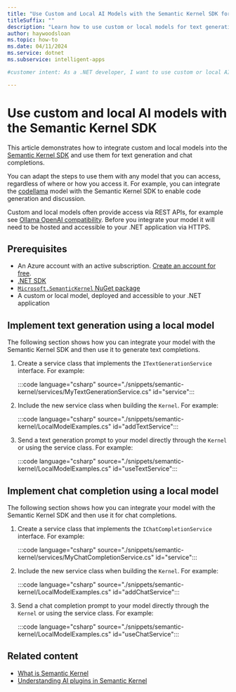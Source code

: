 ```yaml
---
title: "Use Custom and Local AI Models with the Semantic Kernel SDK for .NET"
titleSuffix: ""
description: "Learn how to use custom or local models for text generation and chat completions in Semantic Kernel SDK for .NET."
author: haywoodsloan
ms.topic: how-to 
ms.date: 04/11/2024
ms.service: dotnet
ms.subservice: intelligent-apps

#customer intent: As a .NET developer, I want to use custom or local AI models with the Semantic Kernel SDK so that I can perform text generation and chat completions using any model available to me.

---
```


# Use custom and local AI models with the Semantic Kernel SDK

This article demonstrates how to integrate custom and local models into the [Semantic Kernel SDK](/semantic-kernel/overview) and use them for text generation and chat completions.

You can adapt the steps to use them with any model that you can access, regardless of where or how you access it. For example, you can integrate the [codellama](https://ollama.com/library/codellama) model with the Semantic Kernel SDK to enable code generation and discussion.

Custom and local models often provide access via REST APIs, for example see [Ollama OpenAI compatibility](https://ollama.com/blog/openai-compatibility). Before you integrate your model it will need to be hosted and accessible to your .NET application via HTTPS.

## Prerequisites

* An Azure account with an active subscription. [Create an account for free](https://azure.microsoft.com/free/?WT.mc_id=A261C142F).
* [.NET SDK](https://dotnet.microsoft.com/download/visual-studio-sdks)
* [`Microsoft.SemanticKernel` NuGet package](https://www.nuget.org/packages/Microsoft.SemanticKernel)
* A custom or local model, deployed and accessible to your .NET application

## Implement text generation using a local model

The following section shows how you can integrate your model with the Semantic Kernel SDK and then use it to generate text completions.

1. Create a service class that implements the `ITextGenerationService` interface. For example:

    :::code language="csharp" source="./snippets/semantic-kernel/services/MyTextGenerationService.cs" id="service":::

2. Include the new service class when building the `Kernel`. For example:

    :::code language="csharp" source="./snippets/semantic-kernel/LocalModelExamples.cs" id="addTextService":::

3. Send a text generation prompt to your model directly through the `Kernel` or using the service class. For example:

    :::code language="csharp" source="./snippets/semantic-kernel/LocalModelExamples.cs" id="useTextService":::

## Implement chat completion using a local model

The following section shows how you can integrate your model with the Semantic Kernel SDK and then use it for chat completions.

1. Create a service class that implements the `IChatCompletionService` interface. For example:

    :::code language="csharp" source="./snippets/semantic-kernel/services/MyChatCompletionService.cs" id="service":::

2. Include the new service class when building the `Kernel`. For example:

    :::code language="csharp" source="./snippets/semantic-kernel/LocalModelExamples.cs" id="addChatService":::

3. Send a chat completion prompt to your model directly through the `Kernel` or using the service class. For example:

    :::code language="csharp" source="./snippets/semantic-kernel/LocalModelExamples.cs" id="useChatService":::

## Related content

* [What is Semantic Kernel](/semantic-kernel/overview/)
* [Understanding AI plugins in Semantic Kernel](/semantic-kernel/agents/plugins/?tabs=Csharp)
